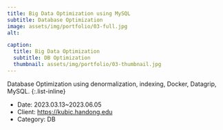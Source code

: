 ```yaml
---
title: Big Data Optimization using MySQL
subtitle: Database Optimization
image: assets/img/portfolio/03-full.jpg
alt: 

caption:
  title: Big Data Optimization
  subtitle: DB Optimization
  thumbnail: assets/img/portfolio/03-thumbnail.jpg
---
```

Database Optimization using denormalization, indexing, Docker, Datagrip, MySQL.
{:.list-inline}
- Date: 2023.03.13~2023.06.05
- Client: https://kubic.handong.edu
- Category: DB

